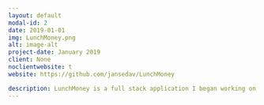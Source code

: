 ```yaml
---
layout: default
modal-id: 2
date: 2019-01-01
img: LunchMoney.png
alt: image-alt
project-date: January 2019
client: None
noclientwebsite: t
website: https://github.com/jansedav/LunchMoney

description: LunchMoney is a full stack application I began working on as a personal project in January of 2019. This application is constructed using the MERN stack (MongoDB, Express, React, NodeJS). The purpose of this project is to supply small restaraunts with an application for inventory management. I was inspired to make this application after watching the television series Kitchen Nightmares. One pattern that I regularly saw in failing small restaraunts was a lack of inventory management which often led to expired/rotten food, poor profit margins, or food pricing that was absurdly high. My solution was an open source application that could handle simple inventory management without forcing small restaraunts to spend thousands on a fancy program they don't need. This application is still under development, feel free to take a look at my code linked below if you are interested.
---
```


